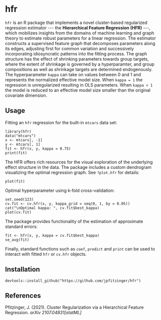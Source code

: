 # hfr

`hfr` is an R package that implements a novel cluster-based regularized regression estimator --- the **Hierarchical Feature Regression (HFR)** ---, which mobilizes insights from the domains of machine learning and graph theory to estimate robust parameters for a linear regression. The estimator constructs a supervised feature graph that decomposes parameters along its edges, adjusting first for common variation and successively incorporating idiosyncratic patterns into the fitting process. The graph structure has the effect of shrinking parameters towards group targets, where the extent of shrinkage is governed by a hyperparamter, and group compositions as well as shrinkage targets are determined endogenously. The hyperparameter `kappa` can take on values between 0 and 1 and represents the normalized effective model size. When `kappa = 1` the regression is unregularized resulting in OLS parameters. When `kappa < 1` the model is reduced to an effective model size smaller than the original covariate dimension.

## Usage

Fitting an `hfr` regression for the built-in `mtcars` data set:

```
library(hfr)
data("mtcars")
x <- mtcars[, -1]
y <- mtcars[, 1]
fit <- hfr(x, y, kappa = 0.75)
print(fit)
```

The HFR offers rich resources for the visual exploration of the underlying effect structure in the data. The package includes a custom dendrogram visualizing the optimal regression graph. See `?plot.hfr` for details:

```
plot(fit)
```

Optimal hyperparameter using k-fold cross-validation:

```
set.seed(123)
cv.fit <- cv.hfr(x, y, kappa_grid = seq(0, 1, by = 0.05))
cat("\nOptimal kappa: ", cv.fit$best_kappa)
plot(cv.fit)
```

The package provides functionality of the estimation of approximate standard errors:

```
fit <- hfr(x, y, kappa = cv.fit$best_kappa)
se_avg(fit)
```

Finally, standard functions such as `coef`, `predict` and `print` can be used to interact with fitted `hfr` or `cv.hfr` objects.

## Installation

```
devtools::install_github("https://github.com/jpfitzinger/hfr")
```

## References

Pfitzinger, J. (2021).
Cluster Regularization via a Hierarchical Feature Regression.
_arXiv 2107.04831[statML]_
